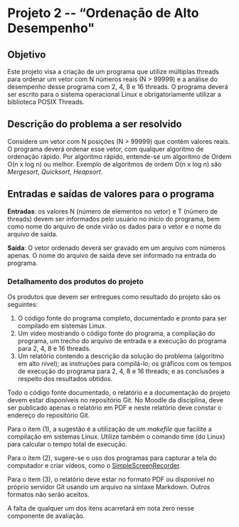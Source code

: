# Projeto 2 -- “Ordenação de Alto Desempenho"
## Objetivo
Este projeto visa a criação de um programa que utilize múltiplas threads para ordenar um vetor com N números reais (N > 99999) e a análise do desempenho desse programa com 2, 4, 8 e 16 threads. O programa deverá ser escrito para o sistema operacional Linux e obrigatoriamente utilizar a biblioteca POSIX Threads.

## Descrição do problema a ser resolvido
Considere um vetor com N posições (N > 99999) que contém valores reais. O programa deverá ordenar esse vetor, com qualquer algoritmo de ordenação rápido. Por algoritmo rápido, entende-se um algoritmo de Ordem O(n x log n) ou melhor. Exemplo de algoritmos de ordem O(n x log n) são _Mergesort_, _Quicksort_, _Heapsort_.

## Entradas e saídas de valores para o programa
**Entradas**: os valores N (número de elementos no vetor) e T (número de threads) devem ser informados pelo usuário no início do programa, bem como nome do arquivo de onde virão os dados para o vetor e o nome do arquivo de saída. 

**Saída**: O vetor ordenado deverá ser gravado em um arquivo com números apenas. O nome do arquivo de saída deve ser informado na entrada do programa. 

### Detalhamento dos produtos do projeto
Os produtos que devem ser entregues como resultado do projeto são os seguintes:

1. O código fonte do programa completo, documentado e pronto para ser compilado em sistemas Linux.
2. Um vídeo mostrando o código fonte do programa, a compilação do programa, um trecho do arquivo de entrada e a execução do programa para 2, 4, 8 e 16 threads.
3. Um relatório contendo a descrição da solução do problema (algoritmo em alto nível); as instruções para compilá-lo; os gráficos com os tempos de execução do programa para 2, 4, 8 e 16 threads; e as conclusões a respeito dos resultados obtidos.

Todo o código fonte documentado, o relatório e a documentação do projeto devem estar disponíveis no repositório Git. No Moodle da disciplina, deve ser publicado apenas o relatório em PDF e neste relatório deve constar o endereço do repositório Git.

Para o item (1), a sugestão é a utilização de um _makefile_ que facilite a compilação em sistemas Linux. Utilize também o comando time (do Linux) para calcular o tempo total de execução.

Para o item (2), sugere-se o uso dos programas para capturar a tela do computador e criar vídeos, como o [SimpleScreenRecorder](http://www.maartenbaert.be/simplescreenrecorder).

Para o item (3), o relatório deve estar no formato PDF ou disponível no próprio servidor Git usando um arquivo na sintaxe Markdown. Outros formatos não serão aceitos.

A falta de qualquer um dos itens acarretará em nota zero nesse componente de avaliação.
